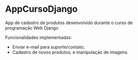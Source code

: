 # AppCursoDjango

App de cadastro de produtos desenvolvido durante o curso de programação Web Django

Funcionalidades implementadas:

* Enviar e-mail para suporte/contato;
* Cadastro de novos produtos, e manipulação de imagens.


